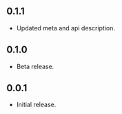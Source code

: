 ## 0.1.1

* Updated meta and api description.

## 0.1.0

* Beta release.

## 0.0.1

* Initial release.
